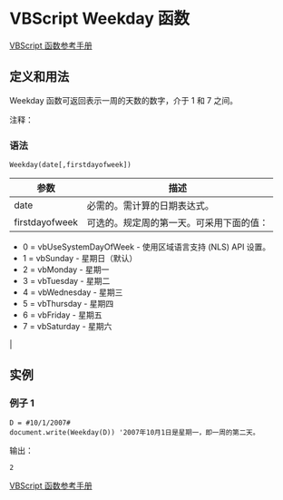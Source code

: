 # VBScript Weekday 函数

[VBScript 函数参考手册](/vbscript/vbscript_ref_functions.asp "VBScript 函数")

## 定义和用法

Weekday 函数可返回表示一周的天数的数字，介于 1 和 7 之间。

注释：

### 语法

```
Weekday(date[,firstdayofweek])
```

| 参数 | 描述 |
| --- | --- |
| date | 必需的。需计算的日期表达式。 |
| firstdayofweek | 可选的。规定周的第一天。可采用下面的值：

*   0 = vbUseSystemDayOfWeek - 使用区域语言支持 (NLS) API 设置。
*   1 = vbSunday - 星期日（默认）
*   2 = vbMonday - 星期一
*   3 = vbTuesday - 星期二
*   4 = vbWednesday - 星期三
*   5 = vbThursday - 星期四
*   6 = vbFriday - 星期五
*   7 = vbSaturday - 星期六

 |

## 实例

### 例子 1

```
D = #10/1/2007#
document.write(Weekday(D)) '2007年10月1日是星期一，即一周的第二天。
```

输出：

```
2
```

[VBScript 函数参考手册](/vbscript/vbscript_ref_functions.asp "VBScript 函数")

